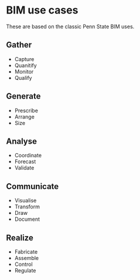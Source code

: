 # BIM use cases
These are based on the classic Penn State BIM uses.

## Gather
* Capture
* Quanitify
* Monitor
* Qualify
## Generate
* Prescribe
* Arrange
* Size
## Analyse
* Coordinate
* Forecast
* Validate
## Communicate
* Visualise
* Transform
* Draw
* Document
## Realize
* Fabricate
* Assemble
* Control
* Regulate
